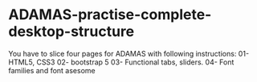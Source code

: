 # ADAMAS-practise-complete-desktop-structure
You have to slice four pages for ADAMAS with following instructions: 01- HTML5, CSS3 02- bootstrap 5 03- Functional tabs, sliders. 04- Font families and font asesome
